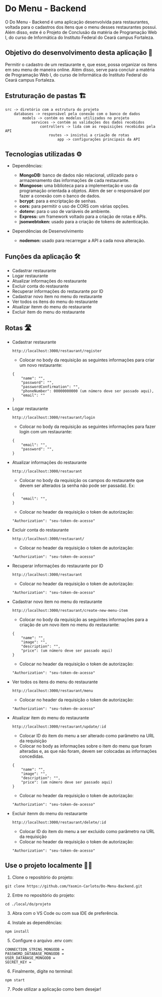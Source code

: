 # Do Menu - Backend
O Do Menu - Backend é uma aplicação desenvolvida para restaurantes, voltada para o cadastros dos itens que o menu desses restaurantes possui.
Além disso, este é o Projeto de Conclusão da matéria de Programação Web I, do curso de Informática do Instituto Federal do Ceará campus Fortaleza.

## Objetivo do desenvolvimento desta aplicação 🎯
Permitir o cadastro de um restaurante e, que esse, possa organizar os itens em seu menu de maneira online. Além disso, serve para concluir a matéria de Programação Web I, do curso de Informática do Instituto Federal do Ceará campus Fortaleza.

## Estruturação de pastas 🏗️
```
src -> diretório com a estrutura do projeto
    databases -> responsável pela conexão com o banco de dados
        models -> contém os modelos utilizados no projeto
            services -> contém as validações dos dados recebidos
                controllers -> lida com as requisições recebidas pela API
                    routes -> insistui a criação de rotas
                        app -> configurações principais da API
```

## Tecnologias utilizadas ⚙️
- Dependências:
    - **MongoDB:** banco de dados não relacional, utilizado para o armazenamento das informações de cada restaurante.
    - **Mongoose:** uma biblioteca para a implementação e uso da programação orientada a objetos. Além de ser o responsável por fazer a conexão com o banco de dados.
    - **bcrypt**: para a encriptação de senhas.
    - **cors:** para permitir o uso de CORS com várias opções.
    - **dotenv:** para o uso de variáveis de ambiente.
    - **Express:** um framework voltado para a criação de rotas e APIs.
    - **jsonwebtoken:** usado para a criação de tokens de autenticação.

- Dependências de Desenvolvimento
    - **nodemon:** usado para recarregar a API a cada nova alteração.

## Funções da aplicação 🛠️
- Cadastrar restaurante
- Logar restaurante
- Atualizar informações do restaurante
- Excluir conta do restaurante
- Recuperar informações do restaurante por ID
- Cadastrar novo item no menu do restaurante
- Ver todos os itens do menu do restaurante
- Atualizar itenm do menu do restaurante
- Excluir item do menu do restaurante 

## Rotas 🛣️
- Cadastrar restaurante
    ```
    http://localhost:3000/restaurant/register
    ```
    * Colocar no body da requisição as seguintes informações para criar um novo restaurante:
    ```
    {
        "name": "",
        "password": "",
        "passwordConfirmation": "",
        "phoneNumber": 00000000000 (um número deve ser passado aqui),
        "email": ""
    }
    ``` 
- Logar restaurante
    ```
    http://localhost:3000/restaurant/login
    ```
    * Colocar no body da requisição as seguintes informações para fazer login com um restaurante:
    ```
    {
        "email": "",
        "password": "",
    }
    ``` 
- Atualizar informações do restaurante
    ```
    http://localhost:3000/restaurant
    ```
    * Colocar no body da requisição os campos do restaurante que devem ser alterados (a senha não pode ser passada). Ex:
    ```
    {
        "email": "",
    }
    ```
    * Colocar no header da requisição o token de autorização:
    ```
    "Authorization": "seu-token-de-acesso"
    ```
- Excluir conta do restaurante
    ```
    http://localhost:3000/restaurant/
    ```
   * Colocar no header da requisição o token de autorização:
    ```
    "Authorization": "seu-token-de-acesso"
    ```
- Recuperar informações do restaurante por ID
    ```
    http://localhost:3000/restaurant
    ```
    * Colocar no header da requisição o token de autorização:
    ```
    "Authorization": "seu-token-de-acesso"
    ```
- Cadastrar novo item no menu do restaurante
    ```
    http://localhost:3000/restaurant/create-new-menu-item
    ```
    * Colocar no body da requisição as seguintes informações para a criação de um novo item no menu do restaurante:
    ```
    {
        "name": "",
        "image": "",
        "description": "",
        "price": (um número deve ser passado aqui)
    }
    ```
    * Colocar no header da requisição o token de autorização:
    ```
    "Authorization": "seu-token-de-acesso"
    ```
- Ver todos os itens do menu do restaurante
    ```
    http://localhost:3000/restaurant/menu
    ```
    * Colocar no header da requisição o token de autorização:
    ```
    "Authorization": "seu-token-de-acesso"
    ```
- Atualizar item do menu do restaurante
    ```
    http://localhost:3000/restaurant/update/:id
    ```
    * Colocar ID do item do menu a ser alterado como parâmetro na URL da requisição
    * Colocar no body as informações sobre o item do menu que foram alteradas e, as que não foram, devem ser colocadas as informações concedidas.
    ```
    {
        "name": "",
        "image": "",
        "description": "",
        "price": (um número deve ser passado aqui)
    }
    ```
    * Colocar no header da requisição o token de autorização:
    ```
    "Authorization": "seu-token-de-acesso"
    ```
- Excluir itenm do menu do restaurante 
    ```
    http://localhost:3000/restaurant/delete/:id
    ```
    * Colocar ID do item do menu a ser excluido como parâmetro na URL da requisição
    * Colocar no header da requisição o token de autorização:
    ```
    "Authorization": "seu-token-de-acesso"
    ```

## Use o projeto localmente 🏃‍♀️
1. Clone o repositório do projeto:
```
git clone https://github.com/Yasmin-Carloto/Do-Menu-Backend.git
```
2. Entre no repositório do projeto:
```
cd ./local/do/projeto
```
3. Abra com o VS Code ou com sua IDE de preferência.

4. Instale as dependências:
```
npm install
```
5. Configure o arquivo .env com:
```
CONNECTION_STRING_MONGODB = 
PASSWORD_DATABASE_MONGODB = 
USER_DATABASE_MONGODB = 
SECRET_KEY = 
```
6. Finalmente, digite no terminal: 
```
npm start
```
7. Pode utilizar a aplicação como bem desejar!